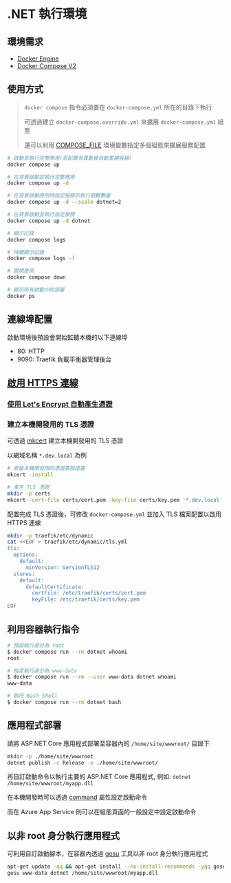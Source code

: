 # .NET 執行環境

## 環境需求

- [Docker Engine](https://docs.docker.com/install/)
- [Docker Compose V2](https://docs.docker.com/compose/cli-command/)

## 使用方式

> `docker compose` 指令必須要在 `docker-compose.yml` 所在的目錄下執行
>
> 可透過建立 `docker-compose.override.yml` 來擴展 `docker-compose.yml` 組態
>
> 還可以利用 [COMPOSE_FILE](https://docs.docker.com/compose/reference/envvars/#compose_file) 環境變數指定多個組態來擴展服務配置

```sh
# 啟動並執行完整應用(若配置有異動會自動重建容器)
docker compose up

# 在背景啟動並執行完整應用
docker compose up -d

# 在背景啟動應用時指定服務的執行個數數量
docker compose up -d --scale dotnet=2

# 在背景啟動並執行指定服務
docker compose up -d dotnet

# 顯示記錄
docker compose logs

# 持續顯示記錄
docker compose logs -f

# 關閉應用
docker compose down

# 顯示所有啟動中的容器
docker ps
```

## 連線埠配置

啟動環境後預設會開始監聽本機的以下連線埠

- 80: HTTP
- 9090: Traefik 負載平衡器管理後台

## [啟用 HTTPS 連線](https://doc.traefik.io/traefik/https/tls/)

### [使用 Let's Encrypt 自動產生憑證](https://doc.traefik.io/traefik/https/acme/)

### 建立本機開發用的 TLS 憑證

可透過 [mkcert](https://github.com/FiloSottile/mkcert) 建立本機開發用的 TLS 憑證

以網域名稱 `*.dev.local` 為例

```sh
# 安裝本機開發用的憑證簽發證書
mkcert -install

# 產生 TLS 憑證
mkdir -p certs
mkcert -cert-file certs/cert.pem -key-file certs/key.pem '*.dev.local'
```

配置完成 TLS 憑證後，可修改 `docker-compose.yml` 並加入 TLS 檔案配置以啟用 HTTPS 連線

```sh
mkdir -p traefik/etc/dynamic
cat <<EOF > traefik/etc/dynamic/tls.yml
tls:
  options:
    default:
      minVersion: VersionTLS12
  stores:
    default:
      defaultCertificate:
        certFile: /etc/traefik/certs/cert.pem
        keyFile: /etc/traefik/certs/key.pem
EOF
```

## 利用容器執行指令

```sh
# 預設執行身分為 root
$ docker compose run --rm dotnet whoami
root

# 指定執行身分為 www-data
$ docker compose run --rm --user www-data dotnet whoami
www-data

# 執行 Bash Shell
$ docker compose run --rm dotnet bash
```

## 應用程式部署

請將 ASP.NET Core 應用程式部署至容器內的 `/home/site/wwwroot/` 目錄下

```sh
mkdir -p ./home/site/wwwroot
dotnet publish -c Release -o ./home/site/wwwroot/
```

再自訂啟動命令以執行主要的 ASP.NET Core 應用程式, 例如: `dotnet /home/site/wwwroot/myapp.dll`

在本機開發時可以透過 [command](https://docs.docker.com/compose/compose-file/#command) 屬性設定啟動命令

而在 Azure App Service 則可以在組態頁面的一般設定中設定啟動命令

## 以非 root 身分執行應用程式

可利用自訂啟動腳本，在容器內透過 [gosu](https://github.com/tianon/gosu) 工具以非 root 身分執行應用程式

```sh
apt-get update -qq && apt-get install --no-install-recommends -yqq gosu
gosu www-data dotnet /home/site/wwwroot/myapp.dll
```
